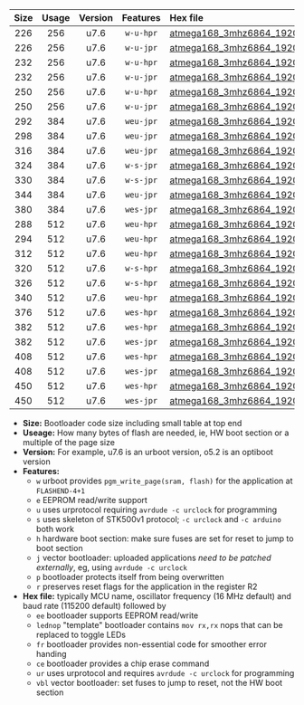 |Size|Usage|Version|Features|Hex file|
|:-:|:-:|:-:|:-:|:--|
|226|256|u7.6|`w-u-hpr`|[atmega168_3mhz6864_19200bps_ur.hex](https://raw.githubusercontent.com/stefanrueger/urboot/main/atmega168_3mhz6864_19200bps_ur.hex)|
|226|256|u7.6|`w-u-jpr`|[atmega168_3mhz6864_19200bps_ur_vbl.hex](https://raw.githubusercontent.com/stefanrueger/urboot/main/atmega168_3mhz6864_19200bps_ur_vbl.hex)|
|232|256|u7.6|`w-u-hpr`|[atmega168_3mhz6864_19200bps_lednop_ur.hex](https://raw.githubusercontent.com/stefanrueger/urboot/main/atmega168_3mhz6864_19200bps_lednop_ur.hex)|
|232|256|u7.6|`w-u-jpr`|[atmega168_3mhz6864_19200bps_lednop_ur_vbl.hex](https://raw.githubusercontent.com/stefanrueger/urboot/main/atmega168_3mhz6864_19200bps_lednop_ur_vbl.hex)|
|250|256|u7.6|`w-u-hpr`|[atmega168_3mhz6864_19200bps_lednop_fr_ur.hex](https://raw.githubusercontent.com/stefanrueger/urboot/main/atmega168_3mhz6864_19200bps_lednop_fr_ur.hex)|
|250|256|u7.6|`w-u-jpr`|[atmega168_3mhz6864_19200bps_lednop_fr_ur_vbl.hex](https://raw.githubusercontent.com/stefanrueger/urboot/main/atmega168_3mhz6864_19200bps_lednop_fr_ur_vbl.hex)|
|292|384|u7.6|`weu-jpr`|[atmega168_3mhz6864_19200bps_ee_ur_vbl.hex](https://raw.githubusercontent.com/stefanrueger/urboot/main/atmega168_3mhz6864_19200bps_ee_ur_vbl.hex)|
|298|384|u7.6|`weu-jpr`|[atmega168_3mhz6864_19200bps_ee_lednop_ur_vbl.hex](https://raw.githubusercontent.com/stefanrueger/urboot/main/atmega168_3mhz6864_19200bps_ee_lednop_ur_vbl.hex)|
|316|384|u7.6|`weu-jpr`|[atmega168_3mhz6864_19200bps_ee_lednop_fr_ur_vbl.hex](https://raw.githubusercontent.com/stefanrueger/urboot/main/atmega168_3mhz6864_19200bps_ee_lednop_fr_ur_vbl.hex)|
|324|384|u7.6|`w-s-jpr`|[atmega168_3mhz6864_19200bps_vbl.hex](https://raw.githubusercontent.com/stefanrueger/urboot/main/atmega168_3mhz6864_19200bps_vbl.hex)|
|330|384|u7.6|`w-s-jpr`|[atmega168_3mhz6864_19200bps_lednop_vbl.hex](https://raw.githubusercontent.com/stefanrueger/urboot/main/atmega168_3mhz6864_19200bps_lednop_vbl.hex)|
|344|384|u7.6|`weu-jpr`|[atmega168_3mhz6864_19200bps_ee_lednop_fr_ce_ur_vbl.hex](https://raw.githubusercontent.com/stefanrueger/urboot/main/atmega168_3mhz6864_19200bps_ee_lednop_fr_ce_ur_vbl.hex)|
|380|384|u7.6|`wes-jpr`|[atmega168_3mhz6864_19200bps_ee_vbl.hex](https://raw.githubusercontent.com/stefanrueger/urboot/main/atmega168_3mhz6864_19200bps_ee_vbl.hex)|
|288|512|u7.6|`weu-hpr`|[atmega168_3mhz6864_19200bps_ee_ur.hex](https://raw.githubusercontent.com/stefanrueger/urboot/main/atmega168_3mhz6864_19200bps_ee_ur.hex)|
|294|512|u7.6|`weu-hpr`|[atmega168_3mhz6864_19200bps_ee_lednop_ur.hex](https://raw.githubusercontent.com/stefanrueger/urboot/main/atmega168_3mhz6864_19200bps_ee_lednop_ur.hex)|
|312|512|u7.6|`weu-hpr`|[atmega168_3mhz6864_19200bps_ee_lednop_fr_ur.hex](https://raw.githubusercontent.com/stefanrueger/urboot/main/atmega168_3mhz6864_19200bps_ee_lednop_fr_ur.hex)|
|320|512|u7.6|`w-s-hpr`|[atmega168_3mhz6864_19200bps.hex](https://raw.githubusercontent.com/stefanrueger/urboot/main/atmega168_3mhz6864_19200bps.hex)|
|326|512|u7.6|`w-s-hpr`|[atmega168_3mhz6864_19200bps_lednop.hex](https://raw.githubusercontent.com/stefanrueger/urboot/main/atmega168_3mhz6864_19200bps_lednop.hex)|
|340|512|u7.6|`weu-hpr`|[atmega168_3mhz6864_19200bps_ee_lednop_fr_ce_ur.hex](https://raw.githubusercontent.com/stefanrueger/urboot/main/atmega168_3mhz6864_19200bps_ee_lednop_fr_ce_ur.hex)|
|376|512|u7.6|`wes-hpr`|[atmega168_3mhz6864_19200bps_ee.hex](https://raw.githubusercontent.com/stefanrueger/urboot/main/atmega168_3mhz6864_19200bps_ee.hex)|
|382|512|u7.6|`wes-hpr`|[atmega168_3mhz6864_19200bps_ee_lednop.hex](https://raw.githubusercontent.com/stefanrueger/urboot/main/atmega168_3mhz6864_19200bps_ee_lednop.hex)|
|382|512|u7.6|`wes-jpr`|[atmega168_3mhz6864_19200bps_ee_lednop_vbl.hex](https://raw.githubusercontent.com/stefanrueger/urboot/main/atmega168_3mhz6864_19200bps_ee_lednop_vbl.hex)|
|408|512|u7.6|`wes-hpr`|[atmega168_3mhz6864_19200bps_ee_lednop_fr.hex](https://raw.githubusercontent.com/stefanrueger/urboot/main/atmega168_3mhz6864_19200bps_ee_lednop_fr.hex)|
|408|512|u7.6|`wes-jpr`|[atmega168_3mhz6864_19200bps_ee_lednop_fr_vbl.hex](https://raw.githubusercontent.com/stefanrueger/urboot/main/atmega168_3mhz6864_19200bps_ee_lednop_fr_vbl.hex)|
|450|512|u7.6|`wes-hpr`|[atmega168_3mhz6864_19200bps_ee_lednop_fr_ce.hex](https://raw.githubusercontent.com/stefanrueger/urboot/main/atmega168_3mhz6864_19200bps_ee_lednop_fr_ce.hex)|
|450|512|u7.6|`wes-jpr`|[atmega168_3mhz6864_19200bps_ee_lednop_fr_ce_vbl.hex](https://raw.githubusercontent.com/stefanrueger/urboot/main/atmega168_3mhz6864_19200bps_ee_lednop_fr_ce_vbl.hex)|

- **Size:** Bootloader code size including small table at top end
- **Useage:** How many bytes of flash are needed, ie, HW boot section or a multiple of the page size
- **Version:** For example, u7.6 is an urboot version, o5.2 is an optiboot version
- **Features:**
  + `w` urboot provides `pgm_write_page(sram, flash)` for the application at `FLASHEND-4+1`
  + `e` EEPROM read/write support
  + `u` uses urprotocol requiring `avrdude -c urclock` for programming
  + `s` uses skeleton of STK500v1 protocol; `-c urclock` and `-c arduino` both work
  + `h` hardware boot section: make sure fuses are set for reset to jump to boot section
  + `j` vector bootloader: uploaded applications *need to be patched externally*, eg, using `avrdude -c urclock`
  + `p` bootloader protects itself from being overwritten
  + `r` preserves reset flags for the application in the register R2
- **Hex file:** typically MCU name, oscillator frequency (16 MHz default) and baud rate (115200 default) followed by
  + `ee` bootloader supports EEPROM read/write
  + `lednop` "template" bootloader contains `mov rx,rx` nops that can be replaced to toggle LEDs
  + `fr` bootloader provides non-essential code for smoother error handing
  + `ce` bootloader provides a chip erase command
  + `ur` uses urprotocol and requires `avrdude -c urclock` for programming
  + `vbl` vector bootloader: set fuses to jump to reset, not the HW boot section
